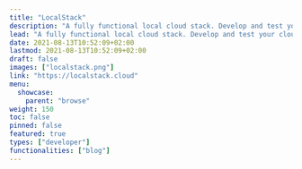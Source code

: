 ```yaml
---
title: "LocalStack"
description: "A fully functional local cloud stack. Develop and test your cloud and serverless apps offline!"
lead: "A fully functional local cloud stack. Develop and test your cloud and serverless apps offline!"
date: 2021-08-13T10:52:09+02:00
lastmod: 2021-08-13T10:52:09+02:00
draft: false
images: ["localstack.png"]
link: "https://localstack.cloud"
menu:
  showcase:
    parent: "browse"
weight: 150
toc: false
pinned: false
featured: true
types: ["developer"]
functionalities: ["blog"]
---
```

